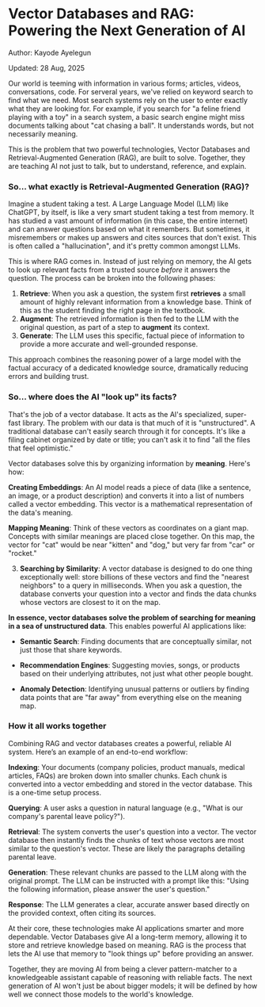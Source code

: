 # Vector Databases and RAG: Powering the Next Generation of AI

Author: Kayode Ayelegun

Updated: 28 Aug, 2025

Our world is teeming with information in various forms; articles, videos, conversations, code. For serveral years, we've relied on keyword search to find what we need. Most search systems rely on the user to enter exactly what they are looking for. For example, if you search for "a feline friend playing with a toy" in a search system, a basic search engine might miss documents talking about "cat chasing a ball". It understands words, but not necessarily meaning.

This is the problem that two powerful technologies, Vector Databases and Retrieval-Augmented Generation (RAG), are built to solve. Together, they are teaching AI not just to talk, but to understand, reference, and explain.

### So... what exactly is Retrieval-Augmented Generation (RAG)?

Imagine a student taking a test. A Large Language Model (LLM) like ChatGPT, by itself, is like a very smart student taking a test from memory. It has studied a vast amount of information (in this case, the entire internet) and can answer questions based on what it remembers. But sometimes, it misremembers or makes up answers and cites sources that don't exist. This is often called a "hallucination", and it's pretty common amongst LLMs.

This is where RAG comes in. Instead of just relying on memory, the AI gets to look up relevant facts from a trusted source *before* it answers the question. The process can be broken into the following phases:

1. **Retrieve**: When you ask a question, the system first **retrieves** a small amount of highly relevant information from a knowledge base. Think of this as the student finding the right page in the textbook.
2. **Augment**: The retrieved information is then fed to the LLM with the original question, as part of a step to **augment** its context.
3. **Generate**: The LLM uses this specific, factual piece of information to provide a more accurate and well-grounded response.

This approach combines the reasoning power of a large model with the factual accuracy of a dedicated knowledge source, dramatically reducing errors and building trust.

### So... where does the AI "look up" its facts?

That's the job of a vector database. It acts as the AI's specialized, super-fast library. The problem with our data is that much of it is "unstructured". A traditional database can't easily search through it for concepts. It's like a filing cabinet organized by date or title; you can't ask it to find "all the files that feel optimistic."

Vector databases solve this by organizing information by **meaning**. Here's how:

**Creating Embeddings**: An AI model reads a piece of data (like a sentence, an image, or a product description) and converts it into a list of numbers called a vector embedding. This vector is a mathematical representation of the data's meaning.

**Mapping Meaning**: Think of these vectors as coordinates on a giant map. Concepts with similar meanings are placed close together. On this map, the vector for "cat" would be near "kitten" and "dog," but very far from "car" or "rocket."

3. **Searching by Similarity**: A vector database is designed to do one thing exceptionally well: store billions of these vectors and find the "nearest neighbors" to a query in milliseconds. When you ask a question, the database converts your question into a vector and finds the data chunks whose vectors are closest to it on the map.

**In essence, vector databases solve the problem of searching for meaning in a sea of unstructured data**. This enables powerful AI applications like:

* **Semantic Search**: Finding documents that are conceptually similar, not just those that share keywords.

* **Recommendation Engines**: Suggesting movies, songs, or products based on their underlying attributes, not just what other people bought.

* **Anomaly Detection**: Identifying unusual patterns or outliers by finding data points that are "far away" from everything else on the meaning map.

### How it all works together

Combining RAG and vector databases creates a powerful, reliable AI system. Here’s an example of an end-to-end workflow:

**Indexing**: Your documents (company policies, product manuals, medical articles, FAQs) are broken down into smaller chunks. Each chunk is converted into a vector embedding and stored in the vector database. This is a one-time setup process.

**Querying**: A user asks a question in natural language (e.g., "What is our company's parental leave policy?").

**Retrieval**: The system converts the user's question into a vector. The vector database then instantly finds the chunks of text whose vectors are most similar to the question's vector. These are likely the paragraphs detailing parental leave.

**Generation**: These relevant chunks are passed to the LLM along with the original prompt. The LLM can be instructed with a prompt like this: "Using the following information, please answer the user's question."

**Response**: The LLM generates a clear, accurate answer based directly on the provided context, often citing its sources.

At their core, these technologies make AI applications smarter and more dependable. Vector Databases give AI a long-term memory, allowing it to store and retrieve knowledge based on meaning. RAG is the process that lets the AI use that memory to "look things up" before providing an answer.

Together, they are moving AI from being a clever pattern-matcher to a knowledgeable assistant capable of reasoning with reliable facts. The next generation of AI won't just be about bigger models; it will be defined by how well we connect those models to the world's knowledge.
